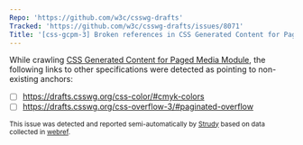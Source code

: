 ```yaml
---
Repo: 'https://github.com/w3c/csswg-drafts'
Tracked: 'https://github.com/w3c/csswg-drafts/issues/8071'
Title: '[css-gcpm-3] Broken references in CSS Generated Content for Paged Media Module'
---
```


While crawling [CSS Generated Content for Paged Media Module](https://drafts.csswg.org/css-gcpm-3/), the following links to other specifications were detected as pointing to non-existing anchors:
* [ ] https://drafts.csswg.org/css-color/#cmyk-colors
* [ ] https://drafts.csswg.org/css-overflow-3/#paginated-overflow

<sub>This issue was detected and reported semi-automatically by [Strudy](https://github.com/w3c/strudy/) based on data collected in [webref](https://github.com/w3c/webref/).</sub>
